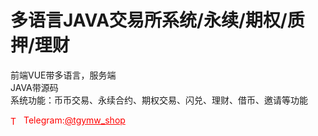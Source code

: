 # 多语言JAVA交易所系统/永续/期权/质押/理财

前端VUE带多语言，服务端<br>JAVA带源码<br>系统功能：币币交易、永续合约、期权交易、闪兑、理财、借币、邀请等功能<br>


<p style="color: red;"><img src="https://cdn-icons-png.flaticon.com/512/2111/2111646.png" alt="Telegram Icon" style="width: 16px; vertical-align: middle; margin-right: 5px;">Telegram:<a href="https://t.me/tgymw_shop" style="color: red;">@tgymw_shop</a></p>

